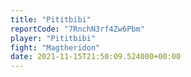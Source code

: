 ```yaml
---
title: "Pititbibi"
reportCode: "7RnchN3rf4Zw6Pbm"
player: "Pititbibi"
fight: "Magtheridon"
date: 2021-11-15T21:50:09.524000+00:00
---
```

